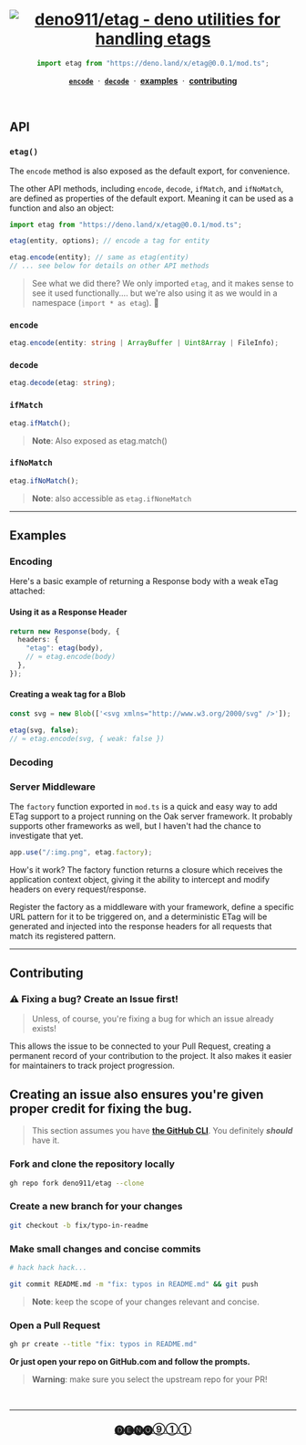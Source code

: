 <div align="center">

# [![deno911/etag - deno utilities for handling etags](https://migo.deno.dev/img.png?titleFontFamily=Inter&titleFontSize=96&titleFontWeight=900&&titleTextAnchor=left&titleX=80&titleY=183&subtitleFontSize=48&subtitleFontWeight=900&subtitleFontFamily=monospace&subtitleTextAnchor=left&subtitleX=450&subtitleY=178&width=1000&height=300&bgColor=123456&titleColor=4ac&subtitleColor=fff&iconW=150&iconH=150&iconX=285&iconY=70&borderRadius=20&icon=openmoji:t-rex&pxRatio=1.5&title=etag&subtitle=deno.land%2Fx%2Fetag)](https://deno.land/x/etag)

```ts
import etag from "https://deno.land/x/etag@0.0.1/mod.ts";
```

[**`encode`**](#encode)  ·  [**`decode`**](#decode)  · 
[**examples**](#examples)  ·  [**contributing**](#contributing)

<br>

</div>

## API

### `etag()`

The `encode` method is also exposed as the default export, for convenience.

The other API methods, including `encode`, `decode`, `ifMatch`, and `ifNoMatch`,
are defined as properties of the default export. Meaning it can be used as a
function and also an object:

```ts
import etag from "https://deno.land/x/etag@0.0.1/mod.ts";

etag(entity, options); // encode a tag for entity

etag.encode(entity); // same as etag(entity)
// ... see below for details on other API methods
```

> See what we did there? We only imported `etag`, and it makes sense to see it
> used functionally.... but we're also using it as we would in a namespace
> (`import * as etag`). 🧐

### `encode`

```ts
etag.encode(entity: string | ArrayBuffer | Uint8Array | FileInfo);
```

### `decode`

```ts
etag.decode(etag: string);
```

### `ifMatch`

```ts
etag.ifMatch();
```

> **Note**: Also exposed as etag.match()

### `ifNoMatch`

```ts
etag.ifNoMatch();
```

> **Note**: also accessible as `etag.ifNoneMatch`

---

## Examples

### Encoding

Here's a basic example of returning a Response body with a weak eTag attached:

#### Using it as a Response Header

```ts
return new Response(body, {
  headers: {
    "etag": etag(body),
    // ≈ etag.encode(body)
  },
});
```

#### Creating a weak tag for a Blob

```ts
const svg = new Blob(['<svg xmlns="http://www.w3.org/2000/svg" />']);

etag(svg, false);
// ≈ etag.encode(svg, { weak: false })
```

### Decoding

### Server Middleware

The `factory` function exported in `mod.ts` is a quick and easy way to add ETag
support to a project running on the Oak server framework. It probably supports
other frameworks as well, but I haven't had the chance to investigate that yet.

```ts
app.use("/:img.png", etag.factory);
```

How's it work? The factory function returns a closure which receives the
application context object, giving it the ability to intercept and modify
headers on every request/response.

Register the factory as a middleware with your framework, define a specific URL
pattern for it to be triggered on, and a deterministic ETag will be generated
and injected into the response headers for all requests that match its
registered pattern.

---

## Contributing

### ⚠️ Fixing a bug? Create an Issue first!

> Unless, of course, you're fixing a bug for which an issue already exists!

This allows the issue to be connected to your Pull Request, creating a permanent
record of your contribution to the project. It also makes it easier for
maintainers to track project progression.

## Creating an issue also ensures you're given proper credit for fixing the bug.

> This section assumes you have [**the GitHub CLI**](https://cli.github.com).
> You definitely _**should**_ have it.

### Fork and clone the repository locally

```sh
gh repo fork deno911/etag --clone
```

### Create a new branch for your changes

```sh
git checkout -b fix/typo-in-readme
```

### Make small changes and concise commits

```sh
# hack hack hack...

git commit README.md -m "fix: typos in README.md" && git push
```

> **Note**: keep the scope of your changes relevant and concise.

### Open a Pull Request

```sh
gh pr create --title "fix: typos in README.md"
```

**Or just open your repo on GitHub.com and follow the prompts.**

> **Warning**: make sure you select the upstream repo for your PR!

<br>

---

<div align="center">

### [🅓🅔🅝🅞⑨①①][deno911]

</div>

[deno.land]: https://deno.land "Deno.land - Official Module Registry"
[nest.land]: https://nest.land "Nest.land - Immutable Module Registry"
[Arweave blockchain]: https://arweave.org "Arweave Blockchain"
[deno911]: https://github.com/deno911 "Projects by deno911 on GitHub"

